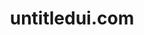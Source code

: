 ---
title: untitledui.com
href: https://www.untitledui.com/free-figma-ui-kit
publishDate: 2019-10-02 00:00:00
img: /assets/img/stock-4.jpg
img_alt: untitledui
description: |
  untitledui
---